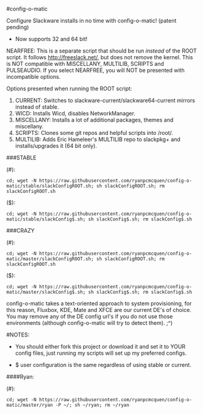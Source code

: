 #config-o-matic

Configure Slackware installs in no time with config-o-matic! (patent pending)

- Now supports 32 and 64 bit!

NEARFREE: This is a separate script that should be run *instead* of the ROOT script. It follows http://freeslack.net/, but does not remove the kernel. This is NOT compatible with MISCELLANY, MULTILIB, SCRIPTS and PULSEAUDIO. If you select NEARFREE, you will NOT be presented with incompatible options.

Options presented when running the ROOT script:


1. CURRENT: Switches to slackware-current/slackware64-current mirrors instead of stable.
2. WICD: Installs Wicd, disables NetworkManager.
3. MISCELLANY: Installs a lot of additional packages, themes and miscellany.
4. SCRIPTS: Clones some git repos and helpful scripts into /root/.
5. MULTILIB: Adds Eric Hameleer's MULTILIB repo to slackpkg+ and installs/upgrades it (64 bit only).


###STABLE


(#):

```cd; wget -N https://raw.githubusercontent.com/ryanpcmcquen/config-o-matic/stable/slackConfigROOT.sh; sh slackConfigROOT.sh; rm slackConfigROOT.sh```

($):

```cd; wget -N https://raw.githubusercontent.com/ryanpcmcquen/config-o-matic/stable/slackConfig$.sh; sh slackConfig$.sh; rm slackConfig$.sh```


###CRAZY


(#):

```cd; wget -N https://raw.githubusercontent.com/ryanpcmcquen/config-o-matic/master/slackConfigROOT.sh; sh slackConfigROOT.sh; rm slackConfigROOT.sh```

($):

```cd; wget -N https://raw.githubusercontent.com/ryanpcmcquen/config-o-matic/master/slackConfig$.sh; sh slackConfig$.sh; rm slackConfig$.sh```


config-o-matic takes a text-oriented approach to system provisioning, for this reason, Fluxbox, KDE, Mate and XFCE are our current DE's of choice. You may remove any of the DE config url's if you do not use those environments (although config-o-matic will try to detect them).  ;^)

#NOTES:
 - You should either fork this project or download it and set it to YOUR config files, just running my scripts will set up my preferred configs.

 - $ user configuration is the same regardless of using stable or current.


####Ryan:

(#):

```cd; wget -N https://raw.githubusercontent.com/ryanpcmcquen/config-o-matic/master/ryan -P ~/; sh ~/ryan; rm ~/ryan```
